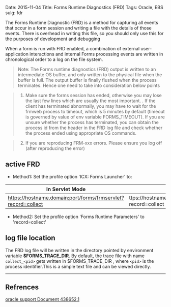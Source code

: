 Date: 2015-11-04
Title: Forms Runtime Diagnostics (FRD) 
Tags: Oracle, EBS
sulg: fdr


The Forms Runtime Diagnostic (FRD) is a method for capturing all events that occur in a form session and writing a file with the details of those events. There is overhead in writing this file, so you should only use this for the purposes of development and debugging

When a form is run with FRD enabled, a combination of external user-application interactions and internal Forms processing events are written in chronological order to a log on the file system.

> Note: The Forms runtime diagnostics (FRD)  output is written to an intermediate OS buffer, and only written to the physical file when the buffer is full. The output buffer is finally flushed when the process terminates. Hence one need to take into consideration below points 

> 1. Make sure the forms session has ended, otherwise you may lose the last few lines which are usually the most important. . If the client has terminated abnormally, you may have to wait for the frmweb process to timeout, which is 5 minutes by default (timeout is governed by value of env variable FORMS_TIMEOUT). If you are unsure whether the process has terminated, you can obtain the process id from the header in the FRD log file and check whether the process ended using appropriate OS commands. 

> 2. If you are reproducing FRM-xxx errors. Please ensure you log off (after reproducing the error)



## active FRD

- Method1: Set the profile option 'ICX: Forms Launcher' to:

|In Servlet Mode | Socket Mode
|----------------|-------------------
|https://hostname.domain:port/forms/frmservlet?record=collect |ttps://hostname.domain:port/OA_HTML/frmservlet?record=collect



- Method2: Set the profile option 'Forms Runtime Parameters' to 'record=collect'



## log file location
The FRD log file will be written  in the directory pointed by environment variable **$FORMS_TRACE_DIR**. By default, the trace file with name `collect_<pid>` gets written in $FORMS_TRACE_DIR , where `<pid>` is the process identifier.This is a simple text file and can be viewed directly.


- - -
## Refrences


[oracle support Document 438652.1](https://support.oracle.com/epmos/faces/DocumentDisplay?parent=DOCUMENT&sourceId=1238633.1&id=438652.1&_adf.ctrl-state=hfqxo0l92_53&_afrLoop=345047785108442#Option_1_frd)

